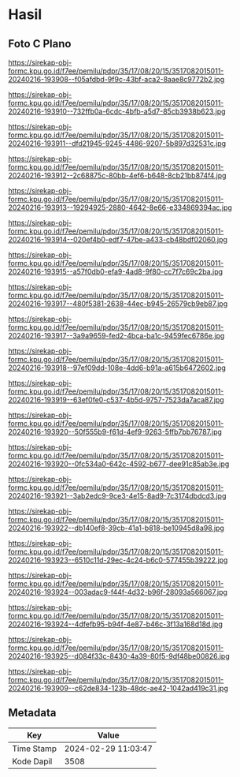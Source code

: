 # Hasil

## Foto C Plano

https://sirekap-obj-formc.kpu.go.id/f7ee/pemilu/pdpr/35/17/08/20/15/3517082015011-20240216-193908--f05afdbd-9f9c-43bf-aca2-8aae8c9772b2.jpg

https://sirekap-obj-formc.kpu.go.id/f7ee/pemilu/pdpr/35/17/08/20/15/3517082015011-20240216-193910--732ffb0a-6cdc-4bfb-a5d7-85cb3938b623.jpg

https://sirekap-obj-formc.kpu.go.id/f7ee/pemilu/pdpr/35/17/08/20/15/3517082015011-20240216-193911--dfd21945-9245-4486-9207-5b897d32531c.jpg

https://sirekap-obj-formc.kpu.go.id/f7ee/pemilu/pdpr/35/17/08/20/15/3517082015011-20240216-193912--2c68875c-80bb-4ef6-b648-8cb21bb874f4.jpg

https://sirekap-obj-formc.kpu.go.id/f7ee/pemilu/pdpr/35/17/08/20/15/3517082015011-20240216-193913--19294925-2880-4642-8e66-e334869394ac.jpg

https://sirekap-obj-formc.kpu.go.id/f7ee/pemilu/pdpr/35/17/08/20/15/3517082015011-20240216-193914--020ef4b0-edf7-47be-a433-cb48bdf02060.jpg

https://sirekap-obj-formc.kpu.go.id/f7ee/pemilu/pdpr/35/17/08/20/15/3517082015011-20240216-193915--a57f0db0-efa9-4ad8-9f80-cc7f7c69c2ba.jpg

https://sirekap-obj-formc.kpu.go.id/f7ee/pemilu/pdpr/35/17/08/20/15/3517082015011-20240216-193917--480f5381-2638-44ec-b945-26579cb9eb87.jpg

https://sirekap-obj-formc.kpu.go.id/f7ee/pemilu/pdpr/35/17/08/20/15/3517082015011-20240216-193917--3a9a9659-fed2-4bca-ba1c-9459fec6786e.jpg

https://sirekap-obj-formc.kpu.go.id/f7ee/pemilu/pdpr/35/17/08/20/15/3517082015011-20240216-193918--97ef09dd-108e-4dd6-b91a-a615b6472602.jpg

https://sirekap-obj-formc.kpu.go.id/f7ee/pemilu/pdpr/35/17/08/20/15/3517082015011-20240216-193919--63ef0fe0-c537-4b5d-9757-7523da7aca87.jpg

https://sirekap-obj-formc.kpu.go.id/f7ee/pemilu/pdpr/35/17/08/20/15/3517082015011-20240216-193920--50f555b9-f61d-4ef9-9263-5ffb7bb76787.jpg

https://sirekap-obj-formc.kpu.go.id/f7ee/pemilu/pdpr/35/17/08/20/15/3517082015011-20240216-193920--0fc534a0-642c-4592-b677-dee91c85ab3e.jpg

https://sirekap-obj-formc.kpu.go.id/f7ee/pemilu/pdpr/35/17/08/20/15/3517082015011-20240216-193921--3ab2edc9-9ce3-4e15-8ad9-7c3174dbdcd3.jpg

https://sirekap-obj-formc.kpu.go.id/f7ee/pemilu/pdpr/35/17/08/20/15/3517082015011-20240216-193922--db140ef8-39cb-41a1-b818-be10945d8a98.jpg

https://sirekap-obj-formc.kpu.go.id/f7ee/pemilu/pdpr/35/17/08/20/15/3517082015011-20240216-193923--6510c11d-29ec-4c24-b6c0-577455b39222.jpg

https://sirekap-obj-formc.kpu.go.id/f7ee/pemilu/pdpr/35/17/08/20/15/3517082015011-20240216-193924--003adac9-f44f-4d32-b96f-28093a566067.jpg

https://sirekap-obj-formc.kpu.go.id/f7ee/pemilu/pdpr/35/17/08/20/15/3517082015011-20240216-193924--4dfefb95-b94f-4e87-b46c-3f13a168d18d.jpg

https://sirekap-obj-formc.kpu.go.id/f7ee/pemilu/pdpr/35/17/08/20/15/3517082015011-20240216-193925--d084f33c-8430-4a39-80f5-9df48be00826.jpg

https://sirekap-obj-formc.kpu.go.id/f7ee/pemilu/pdpr/35/17/08/20/15/3517082015011-20240216-193909--c62de834-123b-48dc-ae42-1042ad419c31.jpg


## Metadata

| Key        | Value               |
| ---------- | ------------------- |
| Time Stamp | 2024-02-29 11:03:47 |
| Kode Dapil | 3508                |



